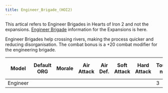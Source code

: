 ```yaml
---
title: Engineer_Brigade_(HOI2)
---
```


This artical refers to Engineer Brigades in Hearts of Iron 2 and not the expansions. [Engineer Brigade](/wiki/Engineer_Brigade "Engineer Brigade") information for the Expansions is here.

Engineer Brigades help crossing rivers, making the process quicker and reducing disorganisation. The combat bonus is a +20 combat modifier for the engineering brigade.

| Model    | Default ORG | Morale | Air Attack | Air Def. | Soft Attack | Hard Attack | Tough-ness | Defens-iveness | Soft-ness |     | Cost | Build-time | Man-power | Max Speed | Supply Cons. | Fuel Cons. | Supp. | Transp. Weight | Upgrade Time Factor | Upgrade Cost Factor | Speed Cap Art | Speed Cap Eng | Speed Cap AT | Speed Cap AA |
| -------- | ----------- | ------ | ---------- | -------- | ----------- | ----------- | ---------- | -------------- | --------- | --- | ---- | ---------- | --------- | --------- | ------------ | ---------- | ----- | -------------- | ------------------- | ------------------- | ------------- | ------------- | ------------ | ------------ |
| Engineer |             |        |            |          |             |             | 3          | 5              |           |     | 4    | 45         | 2         | 1         | 0.3          |            |       |                | 0.5                 | 1.0                 |               |               |              |              |
